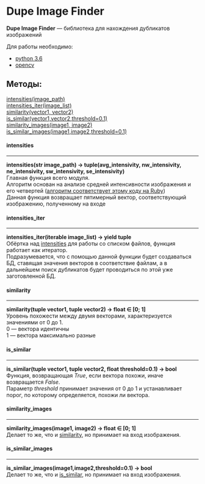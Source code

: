 Dupe Image Finder
==============
**Dupe Image Finder** — библиотека для нахождения дубликатов изображений

Для работы необходимо:
* [python 3.6](https://www.python.org/downloads/)
* [opencv](https://github.com/skvark/opencv-python/)

Методы:
------
[intensities(image_path)](#intensities)<br>
[intensities_iter(image_list)](#intensities_iter)<br>
[similarity(vector1, vector2)](#similarity)<br>
[is_similar(vector1,vector2,threshold=0.1)](#is_similar)<br>
[similarity_images(image1, image2)](#similarity_images)<br>
[is_similar_images(image1,image2,threshold=0.1)](#is_similar_images)<br>

#### intensities
-----
**intensities(str image_path) -> tuple(avg_intensivity, nw_intensivity, ne_intensivity, sw_intensivity, se_intensivity)**<br>
Главная функция всего модуля.<br>
Алгоритм основан на анализе средней интенсивности изображения и его четвертей ([алгоритм соответствует этому коду на Ruby](https://gist.github.com/liamwhite/b023cdba4738e911293a8c610b98f987))<br>
Данная функция возвращает пятимерный вектор, соответствующий изображению, полученному на входе

#### intensities_iter
-----
**intensities_iter(iterable image_list) -> yield tuple**<br>
Обёртка над [intensities](#intensities) для работы со списком файлов, функция работает как итератор.<br>
Подразумевается, что с помощью данной функции будет создаваться БД, ставящая значения векторов в соответствие файлам, а в дальнейшем поиск дубликатов будет проводиться по этой уже заготовленной БД.

#### similarity
-----
**similarity(tuple vector1, tuple vector2) -> float ∈ [0; 1]**<br>
Уровень похожести между двумя векторами, характеризуется значениями от 0 до 1.<br>
0 — вектора идентичны<br>
1 — вектора максимально разные

#### is_similar
-----
**is_similar(tuple vector1, tuple vector2, float threshold=0.1) -> bool**<br>
Функция, возвращающая *True*, если вектора похожи, иначе возвращается *False*.<br>
Параметр *threshold* принимает значения от 0 до 1 и устанавливает порог, по которому определяется, похожи ли вектора.

#### similarity_images
-----
**similarity_images(image1, image2) -> float ∈ [0; 1]**<br>
Делает то же, что и [similarity](#similarity), но принимает на вход изображения.

#### is_similar_images
------
**is_similar_images(image1,image2,threshold=0.1) -> bool**<br>
Делает то же, что и [is_similar](#is_similar), но принимает на вход изображения.
